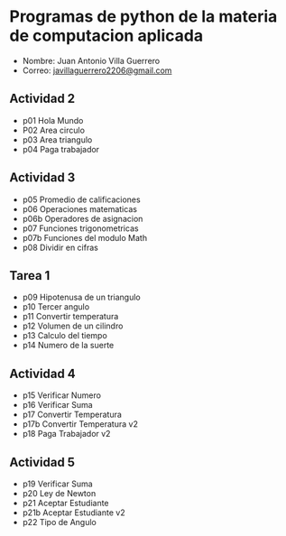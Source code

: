 # Programas de python de la materia de computacion aplicada 

- Nombre: Juan Antonio Villa Guerrero
- Correo: javillaguerrero2206@gmail.com

## Actividad 2
- p01 Hola Mundo
- P02 Area circulo
- p03 Area triangulo
- p04 Paga trabajador

## Actividad 3 
- p05 Promedio de calificaciones
- p06 Operaciones matematicas
- p06b Operadores de asignacion
- p07 Funciones trigonometricas
- p07b Funciones del modulo Math
- p08 Dividir en cifras

## Tarea 1
- p09 Hipotenusa de un triangulo
- p10 Tercer angulo
- p11 Convertir temperatura
- p12 Volumen de un cilindro
- p13 Calculo del tiempo
- p14 Numero de la suerte

## Actividad 4
- p15 Verificar Numero
- p16 Verificar Suma
- p17 Convertir Temperatura
- p17b Convertir Temperatura v2
- p18 Paga Trabajador v2

## Actividad 5
- p19 Verificar Suma
- p20 Ley de Newton
- p21 Aceptar Estudiante
- p21b Aceptar Estudiante v2
- p22 Tipo de Angulo
